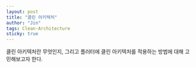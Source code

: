 ```yaml
---
layout: post
title: "클린 아키텍처"
author: "Jin"
tags: Clean-Architecture
sticky: true
---
```


클린 아키텍처란 무엇인지, 그리고 플러터에 클린 아키텍처를 적용하는 방법에 대해 고민해보고자 한다.
